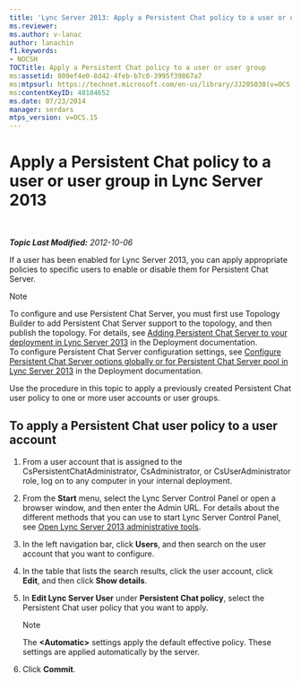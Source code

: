 ```yaml
---
title: 'Lync Server 2013: Apply a Persistent Chat policy to a user or user group'
ms.reviewer: 
ms.author: v-lanac
author: lanachin
f1.keywords:
- NOCSH
TOCTitle: Apply a Persistent Chat policy to a user or user group
ms:assetid: 809ef4e0-8d42-4feb-b7c0-3995f39867a7
ms:mtpsurl: https://technet.microsoft.com/en-us/library/JJ205038(v=OCS.15)
ms:contentKeyID: 48184652
ms.date: 07/23/2014
manager: serdars
mtps_version: v=OCS.15
---
```


# Apply a Persistent Chat policy to a user or user group in Lync Server 2013

<div data-xmlns="http://www.w3.org/1999/xhtml">

<div class="topic" data-xmlns="http://www.w3.org/1999/xhtml" data-msxsl="urn:schemas-microsoft-com:xslt" data-cs="https://msdn.microsoft.com/">

<div data-asp="https://msdn2.microsoft.com/asp">



</div>

<div id="mainSection">

<div id="mainBody">

<span> </span>

_**Topic Last Modified:** 2012-10-06_

If a user has been enabled for Lync Server 2013, you can apply appropriate policies to specific users to enable or disable them for Persistent Chat Server.

<div>


> [!NOTE]  
> To configure and use Persistent Chat Server, you must first use Topology Builder to add Persistent Chat Server support to the topology, and then publish the topology. For details, see <A href="lync-server-2013-adding-persistent-chat-server-to-your-deployment.md">Adding Persistent Chat Server to your deployment in Lync Server 2013</A> in the Deployment documentation.<BR>To configure Persistent Chat Server configuration settings, see <A href="lync-server-2013-configure-persistent-chat-server-options-globally-or-for-persistent-chat-server-pool.md">Configure Persistent Chat Server options globally or for Persistent Chat Server pool in Lync Server 2013</A> in the Deployment documentation.



</div>

Use the procedure in this topic to apply a previously created Persistent Chat user policy to one or more user accounts or user groups.

<div>

## To apply a Persistent Chat user policy to a user account

1.  From a user account that is assigned to the CsPersistentChatAdministrator, CsAdministrator, or CsUserAdministrator role, log on to any computer in your internal deployment.

2.  From the **Start** menu, select the Lync Server Control Panel or open a browser window, and then enter the Admin URL. For details about the different methods that you can use to start Lync Server Control Panel, see [Open Lync Server 2013 administrative tools](lync-server-2013-open-lync-server-administrative-tools.md).

3.  In the left navigation bar, click **Users**, and then search on the user account that you want to configure.

4.  In the table that lists the search results, click the user account, click **Edit**, and then click **Show details**.

5.  In **Edit Lync Server User** under **Persistent Chat policy**, select the Persistent Chat user policy that you want to apply.
    
    <div>
    

    > [!NOTE]  
    > The <STRONG>&lt;Automatic&gt;</STRONG> settings apply the default effective policy. These settings are applied automatically by the server.

    
    </div>

6.  Click **Commit**.

</div>

</div>

<span> </span>

</div>

</div>

</div>

